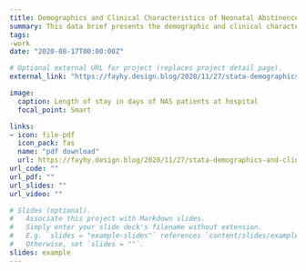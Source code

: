 ```yaml
---
title: Demographics and Clinical Characteristics of Neonatal Abstinence Syndrome (NAS) in Texas, 2019            
summary: This data brief presents the demographic and clinical characteristics of non-iatrogenic NAS cases recorded among 692 hospitals in Texas, 2019. 
tags: 
-work
date: "2020-08-17T00:00:00Z"

# Optional external URL for project (replaces project detail page). 
external_link: "https://fayhy.design.blog/2020/11/27/stata-demographics-and-clinical-characteristics-of-neonatal-abstinence-syndrome-in-texas-2019/"

image:
  caption: Length of stay in days of NAS patients at hospital 
  focal_point: Smart

links:
- icon: file-pdf
  icon_pack: fas
  name: "pdf download"
  url: https://fayhy.design.blog/2020/11/27/stata-demographics-and-clinical-characteristics-of-neonatal-abstinence-syndrome-in-texas-2019/
url_code: ""
url_pdf: ""
url_slides: ""
url_video: ""

# Slides (optional).
#   Associate this project with Markdown slides.
#   Simply enter your slide deck's filename without extension.
#   E.g. `slides = "example-slides"` references `content/slides/example-slides.md`.
#   Otherwise, set `slides = ""`.
slides: example
---
```

